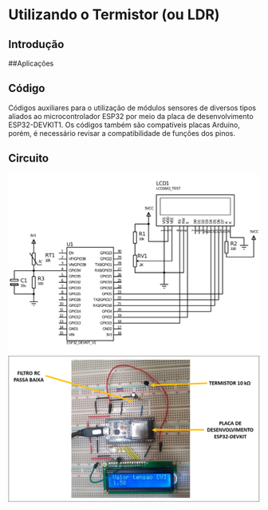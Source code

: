 # Utilizando o Termistor (ou LDR)

## Introdução

##Aplicações 

## Código
Códigos auxiliares para o utilização de módulos sensores de diversos
tipos aliados ao microcontrolador ESP32 por meio da placa de
desenvolvimento ESP32-DEVKIT1. Os códigos também são compatíveis
placas Arduino, porém, é necessário revisar a compatibilidade de
funções dos pinos.

## Circuito
![Esquemático](esquematico.png)
![Foto do circuito montado em uma protoboard.](imagem.png)

